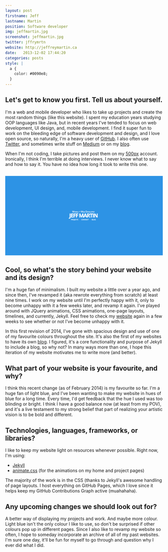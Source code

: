```yaml
---
layout: post
firstname: Jeff
lastname: Martin
position: Software developer
img: jeffmartin.jpg
screenshot: jeffmartin.jpg
twitter: jffrymrtn
website: http://jeffreymartin.ca
date:   2013-12-02 17:44:20
categories: posts
style: |
  a {
    color: #0090e8;
  }
---
```


## Let's get to know you first. Tell us about yourself.

I'm a web and mobile developer who likes to take up projects and create the most random things (like this website). I spent my education years studying OOP languages like Java, but in recent years I've tended to focus on web development, UI design, and, mobile development. I find it super fun to work on the bleeding edge of software development and design, and I love open source, so naturally, I'm a heavy user of [GitHub](http://github.com/jffrymrtn). I also often use [Twitter](https://twitter.com/jffrymrtn), and sometimes write stuff on [Medium](http://medium.com/@jffrymrtn) or on my [blog](http://jeffreymartin.ca/blog/).

When I'm not coding, I take pictures and post them on my [500px](http://500px.com/jeffxmn) account. Ironically, I think I'm terrible at doing interviews. I never know what to say and how to say it. You have no idea how long it took to write this one.

## ![screenshot](/images/screenshots/jeffmartin.jpg)

## Cool, so what's the story behind your website and its design?

I'm a huge fan of minimalism. I built my website a little over a year ago, and since then, I've revamped it (aka rewrote everything from scratch) at least nine times. I work on my website until I'm perfectly happy with it, only to become unhappy with it a few weeks later, and revamp it again. I've played around with JQuery animations, CSS animations, one-page layouts, timelines, and currently, Jekyll. Feel free to check my [website](http://jeffreymartin.ca) again in a few weeks to see whether or not I've become unhappy with it.

In this first revision of 2014, I've gone with spacious design and use of one of my favourite colours throughout the site. It's also the first of my websites to have its own [blog](http://jeffreymartin.ca/blog/). I figured, it's a core functionality and purpose of Jekyll to include a blog, so why not? In many ways more than one, I hope this iteration of my website motivates me to write more (and better).

## What part of your website is your favourite, and why?

I think this recent change (as of February 2014) is my favourite so far. I'm a huge fan of light blue, and I've been wanting to make my website in hues of blue for a long time. Every time, I'd get feedback that the hue I used was too blinding or bright. I think I have a good balance now (at least from my POV), and it's a live testament to my strong belief that part of realizing your artistic vision is to be bold and different.

## Technologies, languages, frameworks, or libraries?

I like to keep my website light on resources whenever possible. Right now, I'm using:

  - [Jekyll](http://jekyllrb.com/)
  - [animate.css](http://daneden.github.io/animate.css/) (for the animations on my home and project pages)

The majority of the work is in the CSS (thanks to Jekyll's awesome handling of page layouts. I host everything on GitHub Pages, which I love since it helps keep my GitHub Contributions Graph active (muahahaha).

## Any upcoming changes we should look out for?

A better way of displaying my projects and work. And maybe more colour. Light blue isn't the only colour I like to use, so don't be surprised if other colours pop up in different pages. Since I also like to revamp my website so often, I hope to someday incorporate an archive of all of my past websites. I'm sure one day, it'll be fun for myself to go through and question why I ever did what I did.
